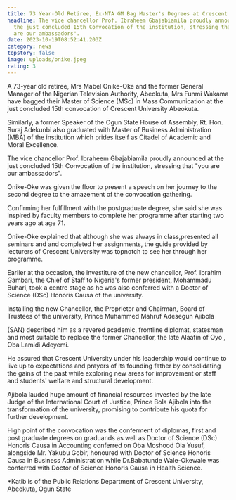 ```yaml
---
title: 73 Year-Old Retiree, Ex-NTA GM Bag Master's Degrees at Crescent University
headline: The vice chancellor Prof. Ibraheem Gbajabiamila proudly announced at
  the just concluded 15th Convocation of the institution, stressing that "you
  are our ambassadors".
date: 2023-10-19T08:52:41.203Z
category: news
topstory: false
image: uploads/onike.jpeg
rating: 3
---
```

A 73-year old retiree, Mrs Mabel Onike-Oke and the former General Manager of the Nigerian Television Authority, Abeokuta, Mrs Funmi Wakama have bagged their Master of Science (MSc) in Mass Communication at the just concluded 15th convocation of Crescent University Abeokuta.



Similarly, a former Speaker of the Ogun State House of Assembly, Rt. Hon. Suraj Adekunbi also graduated  with Master of Business Administration (MBA) of the institution which prides itself as Citadel of Academic and Moral Excellence. 



The vice chancellor Prof. Ibraheem Gbajabiamila proudly announced at the just concluded 15th Convocation of the institution, stressing that "you are our ambassadors".



Onike-Oke was given the floor to present a speech on her journey to the second degree to the amazement of the convocation gathering.



Confirming her fulfillment with the postgraduate degree, she said she was inspired by faculty members to complete her programme after starting two years ago at age 71.



Onike-Oke explained that although she was always in class,presented all  seminars and and completed her assignments, the guide provided by lecturers of Crescent University was topnotch to see her through her programme.



Earlier at the occasion, the investiture of the new chancellor, Prof. Ibrahim Gambari, the Chief of Staff to Nigeria's former president, Mohammadu Buhari, took a centre stage as he was also conferred with a Doctor of Science (DSc) Honoris Causa of the university.



Installing the new Chancellor, the Proprietor and Chairman, Board of Trustees of the university, Prince Muhammed Mahruf Adesegun Ajibola

(SAN) described him as a revered academic, frontline diplomat,  statesman  and most suitable to replace the former Chancellor, the late Alaafin of Oyo , Oba Lamidi Adeyemi.



He assured that Crescent University under his leadership would continue to live up to expectations and prayers of its founding father by consolidating the gains of the past while exploring new areas for improvement or staff and students' welfare and structural development.



Ajibola lauded huge amount of financial resources invested by the late Judge of the International Court of Justice, Prince Bola Ajibola into the transformation of the university, promising to contribute his quota for further development.



High point of the convocation was the conferment of diplomas, first and post graduate degrees on graduands as well as Doctor of Science (DSc) Honoris Causa in Accounting conferred on Oba Moshood Ola Yusuf, alongside Mr. Yakubu Gobir, honoured with Doctor of Science Honoris Causa in Business Administration while Dr.Babatunde Wale-Okewale was conferred with Doctor of Science Honoris Causa in Health Science.



\*Katib is of the Public Relations Department of Crescent University, Abeokuta, Ogun State